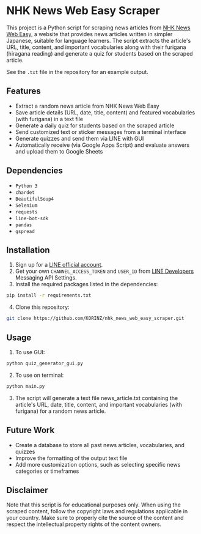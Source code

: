 # NHK News Web Easy Scraper

This project is a Python script for scraping news articles from [NHK News Web Easy](https://www3.nhk.or.jp/news/easy/),
a website that provides news articles written in simpler Japanese, suitable for language learners.
The script extracts the article's URL, title, content, and important vocabularies along with their furigana (hiragana reading) and generate a quiz for students based on the scraped article.

See the `.txt` file in the repository for an example output.

## Features

- Extract a random news article from NHK News Web Easy
- Save article details (URL, date, title, content) and featured vocabularies (with furigana) in a text file
- Generate a daily quiz for students based on the scraped article
- Send customized text or sticker messages from a terminal interface
- Generate quizzes and send them via LINE with GUI
- Automatically receive (via Google Apps Script) and evaluate answers and upload them to Google Sheets

## Dependencies

- `Python 3`
- `chardet`
- `BeautifulSoup4`
- `Selenium`
- `requests`
- `line-bot-sdk`
- `pandas`
- `gspread`

## Installation

1. Sign up for a [LINE official account](https://www.linebiz.com/jp/signup/).
2. Get your own `CHANNEL_ACCESS_TOKEN` and `USER_ID` from [LINE Developers](https://developers.line.biz/ja/) Messaging API Settings.
3. Install the required packages listed in the dependencies:

```bash
pip install -r requirements.txt
```

4. Clone this repository:

```bash
git clone https://github.com/KORINZ/nhk_news_web_easy_scraper.git
```

## Usage

1. To use GUI:

```bash
python quiz_generator_gui.py
```

2. To use on terminal:

```bash
python main.py
```

3. The script will generate a text file news_article.txt containing the article's URL, date, title, content,
and important vocabularies (with furigana) for a random news article.

## Future Work

- Create a database to store all past news articles, vocabularies, and quizzes
- Improve the formatting of the output text file
- Add more customization options, such as selecting specific news categories or timeframes

## Disclaimer

Note that this script is for educational purposes only. When using the scraped content, follow the copyright laws and regulations applicable in your country.
Make sure to properly cite the source of the content and respect the intellectual property rights of the content owners.
